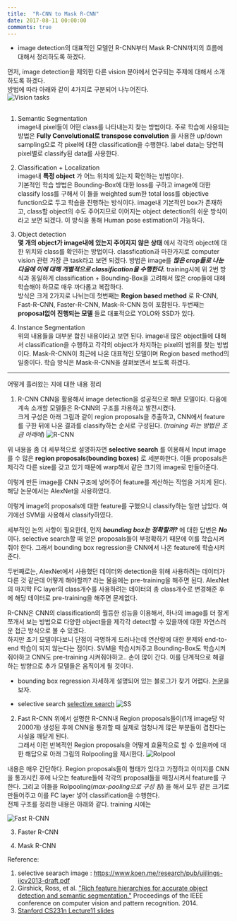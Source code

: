 ```yaml
---
title:  "R-CNN to Mask R-CNN"
date: 2017-08-11 00:00:00
comments: true
---
```


- image detection의 대표적인 모델인 R-CNN부터 Mask R-CNN까지의 흐름에 대해서 정리하도록 하겠다.

먼저, image detection을 제외한 다른 vision 분야에서 연구되는 주제에 대해서 소개하도록 하겠다. <br>
방법에 따라 아래와 같이 4가지로 구분되어 나누어진다. <br>
![Vision tasks](https://whikwon.github.io/images/vision_tasks.PNG) <br> <br>
1. Semantic Segmentation  <br>
image내 pixel들이 어떤 class를 나타내는지 찾는 방법이다.
주로 학습에 사용되는 방법은 **Fully Convolutional로 transpose convolution** 을 사용한 up/down sampling으로
각 pixel에 대한 classification을 수행한다. label data는 당연히 pixel별로 classify된 data를 사용한다.

2. Classification + Localization  <br>
image내 **특정 object** 가 어느 위치에 있는지 확인하는 방법이다. <br>
기본적인 학습 방법은 Bounding-Box에 대한 loss를 구하고 image에 대한 classify loss를 구해서
이 둘을 weighted sum한 total loss를 objective function으로 두고 학습을 진행하는 방식이다.
image내 기본적인 box가 존재하고, class할 object의 수도 주어지므로 이어지는 object detection의
쉬운 방식이라고 보면 되겠다. 이 방식을 통해 Human pose estimation이 가능하다.

3. Object detection  <br>
**몇 개의 object가 image내에 있는지 주어지지 않은 상태** 에서 각각의 object에 대한 위치와 class를 확인하는 방법이다.
classfication과 마찬가지로 computer vision 관련 가장 큰 task라고 보면 되겠다. 방법은 image를 ***많은 crop들로 나눈 다음에
이에 대해 개별적으로 classification을 수행한다.*** training시에 위 2번 방식과 동일하게 classification + Bounding-Box을
고려해서 많은 crop들에 대해 학습해야 하므로 매우 까다롭고 복잡하다. <br>
방식은 크게 2가지로 나뉘는데 첫번째는 **Region based method** 로 R-CNN, Fast-R-CNN, Faster-R-CNN, Mask-R-CNN 등이 포함된다.
두번째는 **proposal없이 진행되는 모델** 들로 대표적으로 YOLO와 SSD가 있다.

4. Instance Segmentation <br>
위의 내용들을 대부분 합친 내용이라고 보면 된다.
image내 많은 object들에 대해서 classification을 수행하고 각각의 object가 차지하는 pixel의 범위를 찾는 방법이다.
Mask-R-CNN이 최근에 나온 대표적인 모델이며 Region based method의 일종이다.
학습 방식은 Mask-R-CNN을 살펴보면서 보도록 하겠다.

***
어떻게 흘러왔는 지에 대한 내용 정리

1. R-CNN
  CNN을 활용해서 image detection을 성공적으로 해낸 모델이다. 다음에 계속 소개할 모델들은 R-CNN의 구조를
  차용하고 발전시켰다.  <br>
  크게 구성은 아래 그림과 같이 region proposals을 추출하고, CNN에서 feature를 구한 뒤에 나온 결과를
  classify하는 순서로 구성된다. (*training 하는 방법은 조금 아래에*)
  ![R-CNN](https://whikwon.github.io/images/R-CNN.PNG) <br>

  위 내용을 좀 더 세부적으로 설명하자면 **selective search** 를 이용해서 Input image를 수 많은 **region proposals(bounding boxes)** 로 세분화한다.
  이들 proposals은 제각각 다른 size를 갖고 있기 때문에 warp해서 같은 크기의 image로 만들어준다.

  이렇게 만든 image를 CNN 구조에 넣어주어 feature를 계산하는 작업을 거치게 된다. 해당 논문에서는 AlexNet을
  사용하였다.

  이렇게 image의 proposals에 대한 feature를 구했으니 classify하는 일만 남았다. 여기에선 SVM을 사용해서
  classify하였다.

  세부적인 논의 사항이 필요한데, 먼저 ***bounding box는 정확할까?*** 에 대한 답변은 ***No*** 이다.
  selective search할 때 얻은 proposals들이 부정확하기 때문에 이를 학습시켜줘야 한다.
  그래서 bounding box regression을 CNN에서 나온 feature에 학습시켜준다.

  두번째로는, AlexNet에서 사용했던 데이터와 detection을 위해 사용하려는 데이터가 다른 것 같은데 어떻게 해야할까?
  라는 물음에는 pre-training을 해주면 된다. AlexNet의 마지막 FC layer의 class개수를 사용하려는 데이터의 총 class개수로
  변경해준 후에 해당 데이터로 pre-training을 해주면 문제없다.

  R-CNN은 CNN의 classification의 월등한 성능을 이용해서, 하나의 image를 더 잘게 쪼개서 보는 방법으로 다양한 object들을
  제각각 detect할 수 있을까에 대한 자연스러운 접근 방식으로 볼 수 있겠다. <br>
  하지만 초기 모델이다보니 단점이 극명하게 드러나는데 연산량에 대한 문제와 end-to-end 학습이 되지 않는다는 점이다.
  SVM을 학습시켜주고 Bounding-Box도 학습시켜줘야하고 CNN도 pre-training 시켜줘야하고.. 손이 많이 간다.
  이를 단계적으로 해결하는 방향으로 추가 모델들은 움직이게 될 것이다.

  - bounding box regression
  자세하게 설명되어 있는 블로그가 찾기 어렵다. [논문](https://arxiv.org/abs/1311.2524)을 보자.

  - selective search
  [selective search](http://www.cs.cornell.edu/courses/cs7670/2014sp/slides/VisionSeminar14.pdf)
  ![SS](https://cdn-images-1.medium.com/max/1600/1*ZQ03Ib84bYioFKoho5HnKg.png)

2. Fast R-CNN
  위에서 설명한 R-CNN내 Region proposals들이(1개 image당 약 2000개) 생성된 후에 CNN을 통과할 때
  실제로 엄청나게 많은 부분들이 겹친다는 사실을 깨닫게 된다. <br>
  그래서 이런 반복적인 Region proposals을 어떻게 효율적으로 할 수 있을까에 대한 해답으로 아래
  그림의 RoIpooling을 제시한다.
  ![RoIpool](https://whikwon.github.io/images/RoIPooling.PNG) <br>

  내용은 매우 간단하다. Region proposals들이 형태가 있다고 가정하고 이미지를 CNN을 통과시킨 후에
  나오는 feature들에 각각의 proposal들을 매칭시켜서 feature를 구한다. 그리고 이들을 RoIpooling(*max-pooling으로 구성 됨*)
  을 해서 모두 같은 크기로 만들어주고 이를 FC layer 넣어 classification을 수행한다. <br>
  전체 구조를 정리한 내용은 아래와 같다. training 시에는

  ![Fast R-CNN](https://whikwon.github.io/images/Fast-R-CNN.PNG)

3. Faster R-CNN

4. Mask R-CNN


Reference:  <br>
1. selective searach image : https://www.koen.me/research/pub/uijlings-ijcv2013-draft.pdf
2. Girshick, Ross, et al. ["Rich feature hierarchies for accurate object detection and semantic segmentation."](https://arxiv.org/abs/1311.2524)
Proceedings of the IEEE conference on computer vision and pattern recognition. 2014.
3. [Stanford CS231n Lecture11 slides](http://cs231n.stanford.edu/slides/2017/cs231n_2017_lecture11.pdf)
